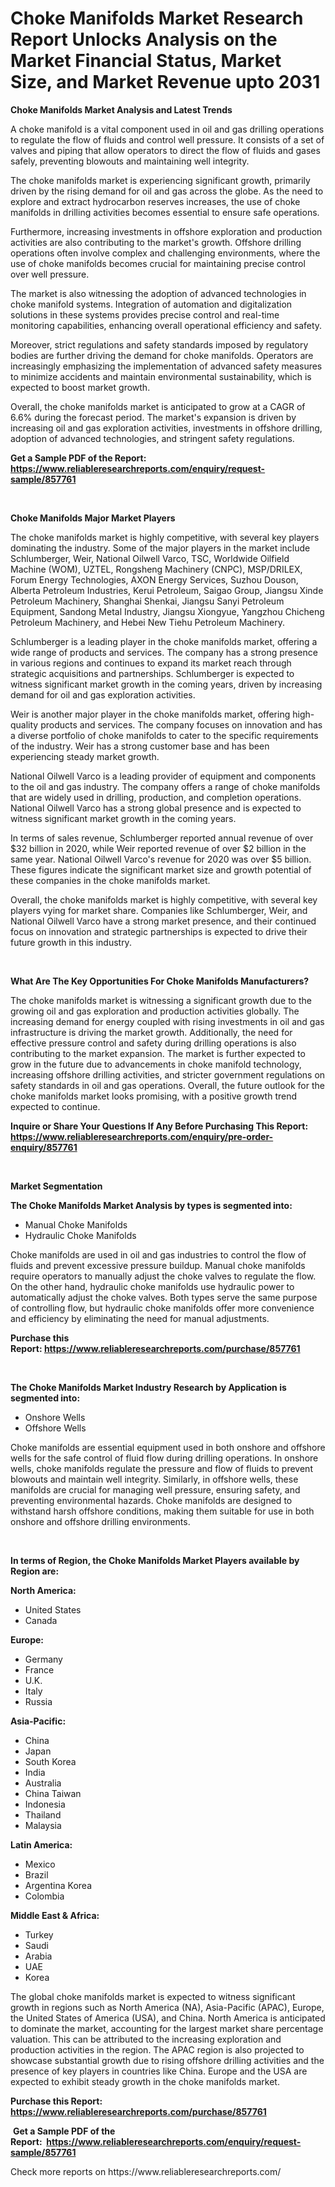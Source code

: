 <p><h1>Choke Manifolds Market Research Report Unlocks Analysis on the Market Financial Status, Market Size, and Market Revenue upto 2031</h1></p><p><strong>Choke Manifolds Market Analysis and Latest Trends</strong></p>
<p><p>A choke manifold is a vital component used in oil and gas drilling operations to regulate the flow of fluids and control well pressure. It consists of a set of valves and piping that allow operators to direct the flow of fluids and gases safely, preventing blowouts and maintaining well integrity.</p><p>The choke manifolds market is experiencing significant growth, primarily driven by the rising demand for oil and gas across the globe. As the need to explore and extract hydrocarbon reserves increases, the use of choke manifolds in drilling activities becomes essential to ensure safe operations.</p><p>Furthermore, increasing investments in offshore exploration and production activities are also contributing to the market's growth. Offshore drilling operations often involve complex and challenging environments, where the use of choke manifolds becomes crucial for maintaining precise control over well pressure.</p><p>The market is also witnessing the adoption of advanced technologies in choke manifold systems. Integration of automation and digitalization solutions in these systems provides precise control and real-time monitoring capabilities, enhancing overall operational efficiency and safety.</p><p>Moreover, strict regulations and safety standards imposed by regulatory bodies are further driving the demand for choke manifolds. Operators are increasingly emphasizing the implementation of advanced safety measures to minimize accidents and maintain environmental sustainability, which is expected to boost market growth.</p><p>Overall, the choke manifolds market is anticipated to grow at a CAGR of 6.6% during the forecast period. The market's expansion is driven by increasing oil and gas exploration activities, investments in offshore drilling, adoption of advanced technologies, and stringent safety regulations.</p></p>
<p><strong>Get a Sample PDF of the Report:&nbsp; <a href="https://www.reliableresearchreports.com/enquiry/request-sample/857761">https://www.reliableresearchreports.com/enquiry/request-sample/857761</a></strong></p>
<p>&nbsp;</p>
<p><strong>Choke Manifolds Major Market Players</strong></p>
<p><p>The choke manifolds market is highly competitive, with several key players dominating the industry. Some of the major players in the market include Schlumberger, Weir, National Oilwell Varco, TSC, Worldwide Oilfield Machine (WOM), UZTEL, Rongsheng Machinery (CNPC), MSP/DRILEX, Forum Energy Technologies, AXON Energy Services, Suzhou Douson, Alberta Petroleum Industries, Kerui Petroleum, Saigao Group, Jiangsu Xinde Petroleum Machinery, Shanghai Shenkai, Jiangsu Sanyi Petroleum Equipment, Sandong Metal Industry, Jiangsu Xiongyue, Yangzhou Chicheng Petroleum Machinery, and Hebei New Tiehu Petroleum Machinery.</p><p>Schlumberger is a leading player in the choke manifolds market, offering a wide range of products and services. The company has a strong presence in various regions and continues to expand its market reach through strategic acquisitions and partnerships. Schlumberger is expected to witness significant market growth in the coming years, driven by increasing demand for oil and gas exploration activities.</p><p>Weir is another major player in the choke manifolds market, offering high-quality products and services. The company focuses on innovation and has a diverse portfolio of choke manifolds to cater to the specific requirements of the industry. Weir has a strong customer base and has been experiencing steady market growth.</p><p>National Oilwell Varco is a leading provider of equipment and components to the oil and gas industry. The company offers a range of choke manifolds that are widely used in drilling, production, and completion operations. National Oilwell Varco has a strong global presence and is expected to witness significant market growth in the coming years.</p><p>In terms of sales revenue, Schlumberger reported annual revenue of over $32 billion in 2020, while Weir reported revenue of over $2 billion in the same year. National Oilwell Varco's revenue for 2020 was over $5 billion. These figures indicate the significant market size and growth potential of these companies in the choke manifolds market.</p><p>Overall, the choke manifolds market is highly competitive, with several key players vying for market share. Companies like Schlumberger, Weir, and National Oilwell Varco have a strong market presence, and their continued focus on innovation and strategic partnerships is expected to drive their future growth in this industry.</p></p>
<p>&nbsp;</p>
<p><strong>What Are The Key Opportunities For Choke Manifolds Manufacturers?</strong></p>
<p><p>The choke manifolds market is witnessing a significant growth due to the growing oil and gas exploration and production activities globally. The increasing demand for energy coupled with rising investments in oil and gas infrastructure is driving the market growth. Additionally, the need for effective pressure control and safety during drilling operations is also contributing to the market expansion. The market is further expected to grow in the future due to advancements in choke manifold technology, increasing offshore drilling activities, and stricter government regulations on safety standards in oil and gas operations. Overall, the future outlook for the choke manifolds market looks promising, with a positive growth trend expected to continue.</p></p>
<p><strong>Inquire or Share Your Questions If Any Before Purchasing This Report: <a href="https://www.reliableresearchreports.com/enquiry/pre-order-enquiry/857761">https://www.reliableresearchreports.com/enquiry/pre-order-enquiry/857761</a></strong></p>
<p>&nbsp;</p>
<p><strong>Market Segmentation</strong></p>
<p><strong>The Choke Manifolds Market Analysis by types is segmented into:</strong></p>
<p><ul><li>Manual Choke Manifolds</li><li>Hydraulic Choke Manifolds</li></ul></p>
<p><p>Choke manifolds are used in oil and gas industries to control the flow of fluids and prevent excessive pressure buildup. Manual choke manifolds require operators to manually adjust the choke valves to regulate the flow. On the other hand, hydraulic choke manifolds use hydraulic power to automatically adjust the choke valves. Both types serve the same purpose of controlling flow, but hydraulic choke manifolds offer more convenience and efficiency by eliminating the need for manual adjustments.</p></p>
<p><strong>Purchase this Report:&nbsp;<a href="https://www.reliableresearchreports.com/purchase/857761">https://www.reliableresearchreports.com/purchase/857761</a></strong></p>
<p>&nbsp;</p>
<p><strong>The Choke Manifolds Market Industry Research by Application is segmented into:</strong></p>
<p><ul><li>Onshore Wells</li><li>Offshore Wells</li></ul></p>
<p><p>Choke manifolds are essential equipment used in both onshore and offshore wells for the safe control of fluid flow during drilling operations. In onshore wells, choke manifolds regulate the pressure and flow of fluids to prevent blowouts and maintain well integrity. Similarly, in offshore wells, these manifolds are crucial for managing well pressure, ensuring safety, and preventing environmental hazards. Choke manifolds are designed to withstand harsh offshore conditions, making them suitable for use in both onshore and offshore drilling environments.</p></p>
<p>&nbsp;</p>
<p><strong>In terms of Region, the Choke Manifolds Market Players available by Region are:</strong></p>
<p>
    <p> <strong> North America: </strong>
        <ul>
            <li>United States</li>
            <li>Canada</li>
        </ul>
        </p> 
    <p> <strong> Europe: </strong>
        <ul>
            <li>Germany</li>
            <li>France</li>
            <li>U.K.</li>
            <li>Italy</li>
            <li>Russia</li>
        </ul>
        </p> 
    <p> <strong> Asia-Pacific: </strong>
        <ul>
            <li>China</li>
            <li>Japan</li>
            <li>South Korea</li>
            <li>India</li>
            <li>Australia</li>
            <li>China Taiwan</li>
            <li>Indonesia</li>
            <li>Thailand</li>
            <li>Malaysia</li>
        </ul>
        </p> 
    <p> <strong> Latin America: </strong>
        <ul>
            <li>Mexico</li>
            <li>Brazil</li>
            <li>Argentina Korea</li>
            <li>Colombia</li>
        </ul>
        </p> 
    <p> <strong> Middle East & Africa: </strong>
        <ul>
            <li>Turkey</li>
            <li>Saudi</li>
            <li>Arabia</li>
            <li>UAE</li>
            <li>Korea</li>
        </ul>
    </p>
    </p>
<p><p>The global choke manifolds market is expected to witness significant growth in regions such as North America (NA), Asia-Pacific (APAC), Europe, the United States of America (USA), and China. North America is anticipated to dominate the market, accounting for the largest market share percentage valuation. This can be attributed to the increasing exploration and production activities in the region. The APAC region is also projected to showcase substantial growth due to rising offshore drilling activities and the presence of key players in countries like China. Europe and the USA are expected to exhibit steady growth in the choke manifolds market.</p></p>
<p><strong>Purchase this Report: <a href="https://www.reliableresearchreports.com/purchase/857761">https://www.reliableresearchreports.com/purchase/857761</a></strong></p>
<p>&nbsp;<strong>Get a Sample PDF of the Report:&nbsp;&nbsp;<a href="https://www.reliableresearchreports.com/enquiry/request-sample/857761">https://www.reliableresearchreports.com/enquiry/request-sample/857761</a></strong></p>
<p><strong></strong></p>
<p>Check more reports on https://www.reliableresearchreports.com/</p>